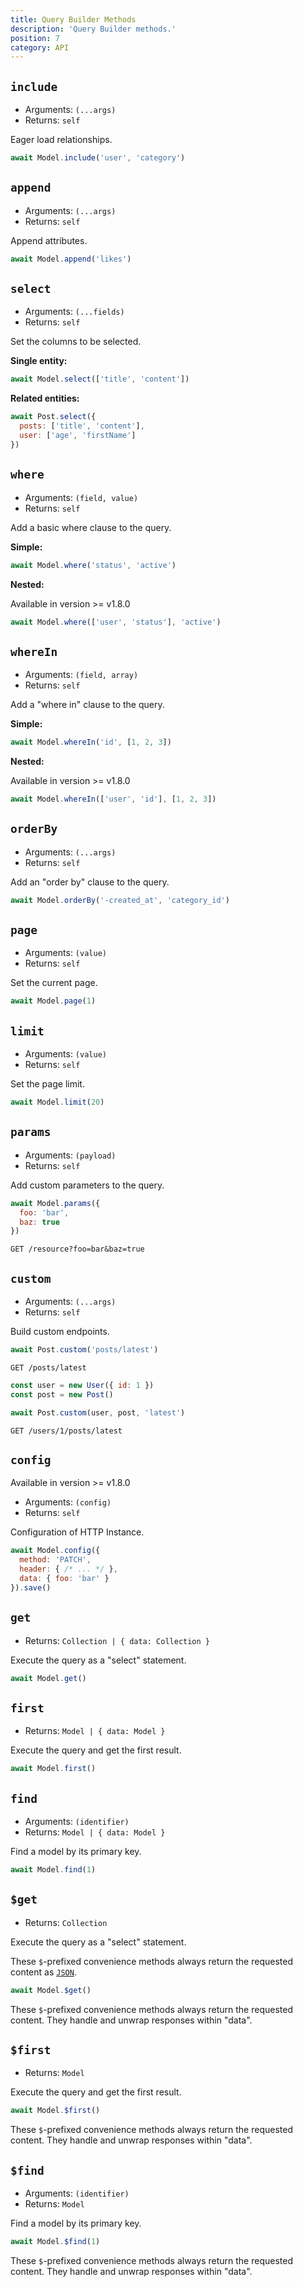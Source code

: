 ```yaml
---
title: Query Builder Methods
description: 'Query Builder methods.'
position: 7
category: API
---
```


## `include`
- Arguments: `(...args)`
- Returns: `self`

Eager load relationships.

```js
await Model.include('user', 'category')
```

## `append`
- Arguments: `(...args)`
- Returns: `self`

Append attributes.

```js
await Model.append('likes')
```

## `select`
- Arguments: `(...fields)`
- Returns: `self`

Set the columns to be selected.

**Single entity:**
```js
await Model.select(['title', 'content'])
```

**Related entities:**
```js
await Post.select({
  posts: ['title', 'content'],
  user: ['age', 'firstName']
})
```

## `where`
- Arguments: `(field, value)`
- Returns: `self`

Add a basic where clause to the query.

**Simple:**

```js
await Model.where('status', 'active')
```

**Nested:**

<alert type="success">Available in version >= v1.8.0</alert>

```js
await Model.where(['user', 'status'], 'active')
```

## `whereIn`
- Arguments: `(field, array)`
- Returns: `self`

Add a "where in" clause to the query.

**Simple:**

```js
await Model.whereIn('id', [1, 2, 3])
```

**Nested:**

<alert type="success">Available in version >= v1.8.0</alert>

```js
await Model.whereIn(['user', 'id'], [1, 2, 3])
```

## `orderBy`
- Arguments: `(...args)`
- Returns: `self`

Add an "order by" clause to the query.

```js
await Model.orderBy('-created_at', 'category_id')  
```

## `page`
- Arguments: `(value)`
- Returns: `self`

Set the current page.

```js
await Model.page(1)
```

## `limit`
- Arguments: `(value)`
- Returns: `self`

Set the page limit.

```js
await Model.limit(20)
```

## `params`
- Arguments: `(payload)`
- Returns: `self`

Add custom parameters to the query.

<code-group>
  <code-block Label="Query" active>

  ```js
  await Model.params({
    foo: 'bar',
    baz: true
  })
  ```

  </code-block>
  <code-block Label="Request">

  ```http request
  GET /resource?foo=bar&baz=true
  ```

  </code-block>
</code-group>

## `custom`
- Arguments: `(...args)`
- Returns: `self`

Build custom endpoints.

<code-group>
  <code-block Label="Simple Query" active>

  ```js
  await Post.custom('posts/latest')
  ```

  </code-block>
  <code-block Label="Simple Request">

  ```http request
  GET /posts/latest
  ```

  </code-block>
  <code-block Label="Complex Query">

  ```js
  const user = new User({ id: 1 })
  const post = new Post()

  await Post.custom(user, post, 'latest')
  ```

  </code-block>
  <code-block Label="Complex Request">

  ```http request
  GET /users/1/posts/latest
  ```

  </code-block>
</code-group>

## `config`
<alert type="success">Available in version >= v1.8.0</alert>

- Arguments: `(config)`
- Returns: `self`

Configuration of HTTP Instance.

```js
await Model.config({
  method: 'PATCH',
  header: { /* ... */ },
  data: { foo: 'bar' }
}).save()
```

## `get`
- Returns: `Collection | { data: Collection }`

Execute the query as a "select" statement.

```js
await Model.get()
```

## `first`
- Returns: `Model | { data: Model }`

Execute the query and get the first result.

```js
await Model.first()
```

## `find`
- Arguments: `(identifier)`
- Returns: `Model | { data: Model }`

Find a model by its primary key.

```js
await Model.find(1)
```

## `$get`
- Returns: `Collection`

Execute the query as a "select" statement.

These `$`-prefixed convenience methods always return the requested content as [`JSON`](https://developer.mozilla.org/en-US/docs/Web/API/Body/json).

```js
await Model.$get()
```

<alert type="info">These `$`-prefixed convenience methods always return the requested content. 
They handle and unwrap responses within "data".</alert>

## `$first`
- Returns: `Model`

Execute the query and get the first result.

```js
await Model.$first()
```

<alert type="info">These `$`-prefixed convenience methods always return the requested content. 
They handle and unwrap responses within "data".</alert>

## `$find`
- Arguments: `(identifier)`
- Returns: `Model`

Find a model by its primary key.

```js
await Model.$find(1)
```

<alert type="info">These `$`-prefixed convenience methods always return the requested content. 
They handle and unwrap responses within "data".</alert>
